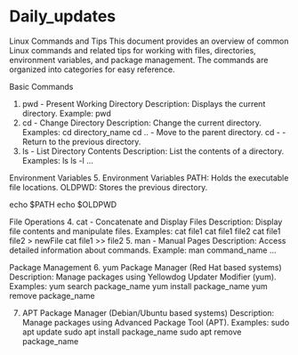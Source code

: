 # Daily_updates

Linux Commands and Tips
This document provides an overview of common Linux commands and related tips for working with files, directories, environment variables, and package management. The commands are organized into categories for easy reference.

Basic Commands
1. pwd - Present Working Directory
Description: Displays the current directory.
Example: pwd
2. cd - Change Directory
Description: Change the current directory.
Examples:
cd directory_name
cd .. - Move to the parent directory.
cd - - Return to the previous directory.
3. ls - List Directory Contents
Description: List the contents of a directory.
Examples:
ls
ls -l
...

Environment Variables
5. Environment Variables
PATH: Holds the executable file locations.
OLDPWD: Stores the previous directory.

echo $PATH
echo $OLDPWD


File Operations
4. cat - Concatenate and Display Files
Description: Display file contents and manipulate files.
Examples:
cat file1
cat file1 file2
cat file1 file2 > newFile
cat file1 >> file2
5. man - Manual Pages
Description: Access detailed information about commands.
Example: man command_name
...

Package Management
6. yum Package Manager (Red Hat based systems)
Description: Manage packages using Yellowdog Updater Modifier (yum).
Examples:
yum search package_name
yum install package_name
yum remove package_name


7. APT Package Manager (Debian/Ubuntu based systems)
Description: Manage packages using Advanced Package Tool (APT).
Examples:
sudo apt update
sudo apt install package_name
sudo apt remove package_name
